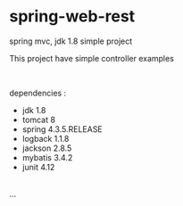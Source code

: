 # spring-web-rest

spring mvc, jdk 1.8 simple project

This project have simple controller examples 


<br/>

dependencies : 

- jdk 1.8
- tomcat 8
- spring 4.3.5.RELEASE
- logback 1.1.8
- jackson 2.8.5
- mybatis 3.4.2
- junit 4.12
<br/>
...


